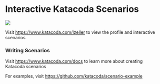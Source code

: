 # Interactive Katacoda Scenarios

[![](http://shields.katacoda.com/katacoda/lzeller/count.svg)](https://www.katacoda.com/lzeller "Get your profile on Katacoda.com")

Visit https://www.katacoda.com/lzeller to view the profile and interactive scenarios

### Writing Scenarios
Visit https://www.katacoda.com/docs to learn more about creating Katacoda scenarios

For examples, visit https://github.com/katacoda/scenario-example
